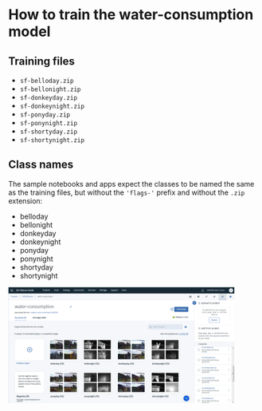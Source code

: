 # How to train the water-consumption model

## Training files
- `sf-belloday.zip`
- `sf-bellonight.zip`
- `sf-donkeyday.zip`
- `sf-donkeynight.zip`
- `sf-ponyday.zip`
- `sf-ponynight.zip`
- `sf-shortyday.zip`
- `sf-shortynight.zip`


## Class names
The sample notebooks and apps expect the classes to be named the same as the training files, but without the `'flags-'` prefix and without the `.zip` extension:
- belloday
- bellonight
- donkeyday
- donkeynight
- ponyday
- ponynight
- shortyday
- shortynight


<img src='../images-of-tools/train-water-consumption-model.png' width='90%'/>

